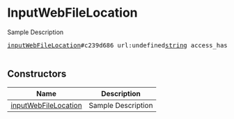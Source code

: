 # InputWebFileLocation

Sample Description

<pre>
<a href="../constructor/inputWebFileLocation">inputWebFileLocation</a>#c239d686 url:undefined<a href="../type/string.md">string</a> access_hash:undefined<a href="../type/long.md">long</a> = undefined<a href="../type/InputWebFileLocation.md">InputWebFileLocation</a>;

</pre>

## Constructors

| Name | Description |
|------|-------------|
| [inputWebFileLocation](../constructor/inputWebFileLocation.md) | Sample Description |

